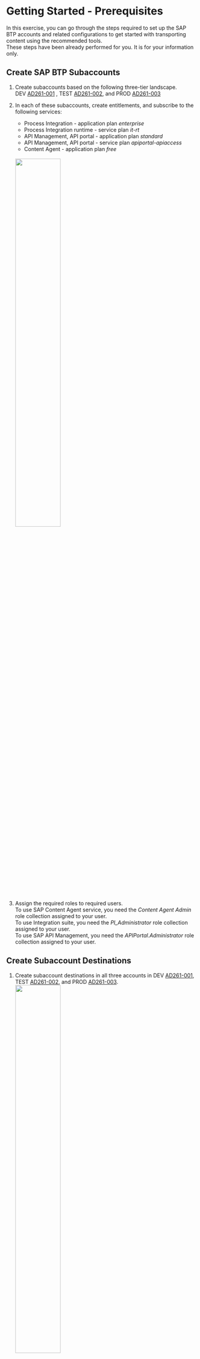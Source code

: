 # Getting Started - Prerequisites

In this exercise, you can go through the steps required to set up the SAP BTP accounts and related configurations to get started with transporting content using the recommended tools.
</br> These steps have been already performed for you. It is for your information only. 

## Create SAP BTP Subaccounts 

1. Create subaccounts based on the following three-tier landscape. </br>
DEV  [AD261-001](https://emea.cockpit.btp.cloud.sap/cockpit/#/globalaccount/e2a835b0-3011-4c79-818a-d7767c4627cd/subaccount/6fd4e2f0-4751-4c32-a2c7-1f1591d4847e/subaccountoverview)
, TEST [AD261-002](https://emea.cockpit.btp.cloud.sap/cockpit/#/globalaccount/e2a835b0-3011-4c79-818a-d7767c4627cd/subaccount/c906b09b-513a-4f8b-987e-68bfb5ac1d29/subaccountoverview), and PROD [AD261-003](https://emea.cockpit.btp.cloud.sap/cockpit/#/globalaccount/e2a835b0-3011-4c79-818a-d7767c4627cd/subaccount/0da621fb-0270-4b8d-bd8c-deee9a443ec2/subaccountoverview) 

2. In each of these subaccounts, create entitlements, and subscribe to the following services: 
    * Process Integration - application plan *enterprise*
    * Process Integration runtime - service plan *it-rt*
    * API Management, API portal - application plan *standard*
    * API Management, API portal - service plan *apiportal-apiaccess*
    * Content Agent - application plan *free* 
<br/><br/>    
    <img src="images/Source_account_subscriptions.png" width="50%">

3. Assign the required roles to required users.  
  To use SAP Content Agent service, you need the *Content Agent Admin* role collection assigned to your user.  
  To use Integration suite, you need the *PI_Administrator* role collection assigned to your user.  
  To use SAP API Management, you need the *APIPortal.Administrator* role collection assigned to your user.

<Provide list of roles to be assigned>

## Create Subaccount Destinations
1. Create subaccount destinations in all three accounts in DEV [AD261-001](https://emea.cockpit.btp.cloud.sap/cockpit/#/globalaccount/e2a835b0-3011-4c79-818a-d7767c4627cd/subaccount/6fd4e2f0-4751-4c32-a2c7-1f1591d4847e/subaccountoverview), TEST [AD261-002](https://emea.cockpit.btp.cloud.sap/cockpit/#/globalaccount/e2a835b0-3011-4c79-818a-d7767c4627cd/subaccount/c906b09b-513a-4f8b-987e-68bfb5ac1d29/subaccountoverview), and PROD [AD261-003](https://emea.cockpit.btp.cloud.sap/cockpit/#/globalaccount/e2a835b0-3011-4c79-818a-d7767c4627cd/subaccount/0da621fb-0270-4b8d-bd8c-deee9a443ec2/subaccountoverview).
    <img src="images/Source_destinations.png" width="50%">
3. To create the *CloudIntegration* destination, use the service key created for the Process Integration Runtime service plan *it-rt*. 
4. To create the *APIManagement* destination, use the service key created for the API Management, API portal service plan *apiportal-apiaccess*.

## Create a Central SAP BTP Account
1. Create a central SAP BTP subaccount [AD261-CALM](https://emea.cockpit.btp.cloud.sap/cockpit/#/globalaccount/e2a835b0-3011-4c79-818a-d7767c4627cd/subaccount/291cb5e2-bda7-4b89-bd75-d5ff4fd9df3b).
2. Create a subscription for SAP Cloud Transport Management service and assign the required roles.  
To use Cloud Transport Management, you need the *Administrator* role collection assigned to your user.
    <img src="images/TMS-Subscription.png" width="50%">
3. Create a subscription for SAP Cloud ALM. To use SAP Cloud ALM, you need the *Cross Global Administrator* role collection assigned to your user.  
    <img src="images/CloudALMSubscription.png" width="50%">

## Set Up the Landscape in SAP Cloud Transport Management

1. Create a service instance and a service key of the Content Agent Service *application* plan in  
TEST [AD261-002](https://emea.cockpit.btp.cloud.sap/cockpit/#/globalaccount/e2a835b0-3011-4c79-818a-d7767c4627cd/subaccount/c906b09b-513a-4f8b-987e-68bfb5ac1d29/subaccountoverview)
and PROD [AD261-003](https://emea.cockpit.btp.cloud.sap/cockpit/#/globalaccount/e2a835b0-3011-4c79-818a-d7767c4627cd/subaccount/0da621fb-0270-4b8d-bd8c-deee9a443ec2/subaccountoverview).  
    <img src="images/CAS-application-plan-service-instance.png" width="50%">
2. When creating the service instance, select the *Admin* role.  
    <img src="images/cas-application-plan-roles.png" width="50%">  
3. In the central BTP account [AD261-CALM](https://emea.cockpit.btp.cloud.sap/cockpit/#/globalaccount/e2a835b0-3011-4c79-818a-d7767c4627cd/subaccount/291cb5e2-bda7-4b89-bd75-d5ff4fd9df3b), create destinations from the service instances of the Content Agent Service *application* plan created in the previous steps.
    <img src="images/target-node-destination.png" width="70%">

5. Create a transport landscape in [Cloud Transport Management](https://ad261-calm-h7f2r9xc.ts.cfapps.eu10.hana.ondemand.com/) using transport nodes and target account destinations.    
*  **Source Node**
    * Select the *Allow Upload to Node* checkbox.
    * Leave the *Forward Mode* set to *Auto*.
    * Do not select the *Controlled By SAP Solution Manager* checkbox.
    * Keep the *Content Type* empty.

*  **Target Nodes**
    * Do not select the *Allow Upload to Node* checkbox.
    * Leave the *Forward Mode* set to *Auto*.
    * Select the *Content Type*: *Multi-Target Application* from the dropdown.
    * Set the *Destination* to point to your development subaccount (CPI_TEST_CF).
    * Leave the *Deployment Strategy* set to *default*.
    * Choose *OK*.
<br/><br/>    
        <img src="images/TMS_landscape.png" width="50%">

## Set Up SAP Cloud ALM

1. In [AD261-CALM](https://emea.cockpit.btp.cloud.sap/cockpit/#/globalaccount/e2a835b0-3011-4c79-818a-d7767c4627cd/subaccount/291cb5e2-bda7-4b89-bd75-d5ff4fd9df3b), subscribe to the SAP Cloud ALM application using the *standard* plan, and assign the required roles.  
    <img src="images/ALM-saas-subscription.png" width="50%">
2. Create a service instance and a service key for the *SAP Cloud ALM API* and the *standard* plans.  
    <img src="images/ALM-Instance.png" width="50%">
3. When creating a service instance for feature deployment, the following configuration in json format is needed in order to assign the required scopes to the service instance.   
Paste the following json code into the text editor. Replace *<YourInstanceName>* with your actual instance name. Then create the service key.  
 > 
	{
	    "xs-security": {
	        "xsappname": "<Your Instance Name>",
	        "authorities": [
				"$XSMASTERAPPNAME.imp-cdm-feature-display-ui",
				"$XSMASTERAPPNAME.imp-cdm-feature-manage-ui"
	        ]
	    }
	}

## Configure Transport Management Destinations in the Source BTP Account 
1. Create an SAP BTP destination for SAP Cloud Transport management service in the DEV subaccount [AD261-001](https://emea.cockpit.btp.cloud.sap/cockpit/#/globalaccount/e2a835b0-3011-4c79-818a-d7767c4627cd/subaccount/6fd4e2f0-4751-4c32-a2c7-1f1591d4847e/subaccountoverview) using the SAP Cloud ALM API service instance created before.
2. Enter the following values:

    | Field | Value |
    --- | ---
    | *Name* | *TransportManagementService* (this value is case-sensitive)
    | *Type*	| *HTTP* |
    | *Description* | You can provide a description for your reference. |
    | *URL* | Enter the URL (*Api*) of the service key of your SAP Cloud ALM API instance, and append */imp-cdm-transport-management-api/v1*. That follows a pattern like this: *https<nolink>://eu10.alm.cloud.sap/api/imp-cdm-transport-management-api/v1*. |
    | *Proxy Type* | Internet |
    | *Authentication* | OAuth2ClientCredentials |
    | *Client ID* | clientid from the service key of your SAP Cloud ALM API instance. |
    | *Client Secret* | clientsecret from the service key of your SAP Cloud ALM API instance. |
    | *Token Service URL* | Enter the value of the *url* (*uaa* section) from the service key of your SAP Cloud ALM API instance. Append */oauth/token* at the end of URL fetched from the service key. |
    | *Additional Properties* | Choose *New Property*. Enter *sourceSystemId* (this value is case-sensitive) as the *key* and provide a value of your choice. Reuse the same value as the name of the source transport node in a later step. |  

## Summary

You have successfully configured the SAP BTP landscape.  
Continue with [Exercise 1 Create SAP Cloud ALM Feature](../ex1/README.md).
